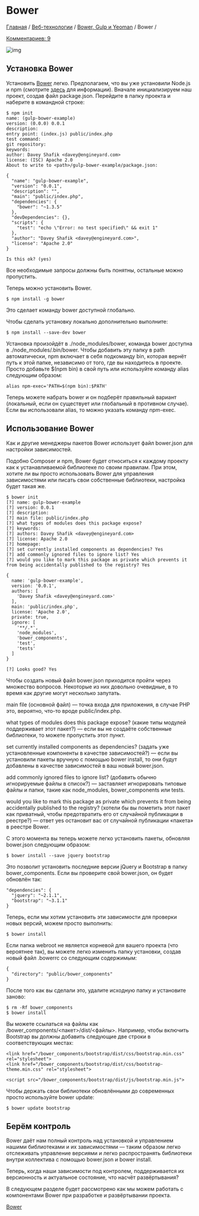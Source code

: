 # Bower

[Главная](https://webref.ru/) / [Веб-технологии](https://webref.ru/dev) / [Bower, Gulp и Yeoman](https://webref.ru/dev/bower-gulp-yeoman) / Bower /

[Комментариев: 9](https://webref.ru/dev/bower-gulp-yeoman/bower#disqus_thread)

![img](https://webref.ru/assets/images/bower/bower.png)

## Установка Bower

Установить [Bower](http://bower.io/) легко. Предполагаем, что вы уже установили Node.js и npm (смотрите [здесь](http://nodejs.org/) для информации). Вначале инициализируем наш проект, создав файл package.json. Перейдите в папку проекта и наберите в командной строке:

```
$ npm init
name: (gulp-bower-example)
version: (0.0.0) 0.0.1
description:
entry point: (index.js) public/index.php
test command:
git repository:
keywords:
author: Davey Shafik <davey@engineyard.com>
license: (ISC) Apache 2.0
About to write to <path>/gulp-bower-example/package.json:
  
{
  "name": "gulp-bower-example",
  "version": "0.0.1",
  "description": "",
  "main": "public/index.php",
  "dependencies": {
    "bower": "~1.3.5"
  },
  "devDependencies": {},
  "scripts": {
    "test": "echo \"Error: no test specified\" && exit 1"
  },
  "author": "Davey Shafik <davey@engineyard.com>",
  "license": "Apache 2.0"
}
  
Is this ok? (yes)
```

Все необходимые запросы должны быть понятны, остальные можно пропустить.

Теперь можно установить Bower.

```
$ npm install -g bower
```

Это сделает команду bower доступной глобально.

Чтобы сделать установку локально дополнительно выполните:

```
$ npm install --save-dev bower
```

Установка произойдёт в ./node_modules/bower, команда bower доступна в ./node_modules/.bin/bower. Чтобы добавить эту папку в path автоматически, npm включает в себя подкоманду bin, которая вернёт путь к этой папке, независимо от того, где вы находитесь в проекте. Просто добавьте $(npm bin) в свой путь или используйте команду alias следующим образом:

```
alias npm-exec='PATH=$(npm bin):$PATH'
```

Теперь можете набрать bower и он подберёт правильный вариант (локальный, если он существует или глобальный в противном случае). Если вы использовали alias, то можно указать команду npm-exec.

## Использование Bower

Как и другие менеджеры пакетов Bower использует файл bower.json для настройки зависимостей.

Подобно Composer и npm, Bower будет относиться к каждому проекту как к устанавливаемой библиотеке по своим правилам. При этом, хотите ли вы просто использовать Bower для управления зависимостями или писать свои собственные библиотеки, настройка будет такая же.

```
$ bower init
[?] name: gulp-bower-example
[?] version: 0.0.1
[?] description:
[?] main file: public/index.php
[?] what types of modules does this package expose?
[?] keywords:
[?] authors: Davey Shafik <davey@engineyard.com>
[?] license: Apache 2.0
[?] homepage:
[?] set currently installed components as dependencies? Yes
[?] add commonly ignored files to ignore list? Yes
[?] would you like to mark this package as private which prevents it from being accidentally published to the registry? Yes

{
  name: 'gulp-bower-example',
  version: '0.0.1',
  authors: [
    'Davey Shafik <davey@engineyard.com>'
  ],
  main: 'public/index.php',
  license: 'Apache 2.0',
  private: true,
  ignore: [
    '**/.*',
    'node_modules',
    'bower_components',
    'test',
    'tests'
  ]
}
  
[?] Looks good? Yes
```

Чтобы создать новый файл bower.json приходится пройти через множество вопросов. Некоторые из них довольно очевидные, в то время как другие могут несколько запутать.

main file (основной файл) — точка входа для приложения, в случае PHP это, вероятно, что-то вроде public/index.php.

what types of modules does this package expose? (какие типы модулей поддерживает этот пакет?) — если вы не создаёте собственные библиотеки, то можете пропустить этот пункт.

set currently installed components as dependencies? (задать уже установленные компоненты в качестве зависимостей?) — если вы установили пакеты вручную с помощью bower install, то они будут добавлены в качестве зависимостей в ваш новый bower.json.

add commonly ignored files to ignore list? (добавить обычно игнорируемые файлы в список?) — заставляет игнорировать типовые файлы и папки, такие как node_modules, bower_components или tests.

would you like to mark this package as private which prevents it from being accidentally published to the registry? (хотели бы вы пометить этот пакет как приватный, чтобы предотвратить его от случайной публикации в реестре?) — ответ yes остановит вас от случайной публикации «пакета» в реестре Bower.

С этого момента вы теперь можете легко установить пакеты, обновляя bower.json следующим образом:

```
$ bower install --save jquery bootstrap
```

Это позволит установить последние версии jQuery и Bootstrap в папку bower_components. Если вы проверите свой bower.json, он будет обновлён так:

```
"dependencies": {
  "jquery": "~2.1.1",
  "bootstrap": "~3.1.1"
}
```

Теперь, если мы хотим установить эти зависимости для проверки новых версий, можем просто выполнить:

```
$ bower install
```

Если папка webroot не является корневой для вашего проекта (что вероятнее так), вы можете легко изменить папку установки, создав новый файл .bowerrc со следующим содержимым:

```
{
  "directory": "public/bower_components"
}
```

После того как вы сделали это, удалите исходную папку и установите заново:

```
$ rm -Rf bower_components
$ bower install
```

Вы можете ссылаться на файлы как /bower_components/<пакет>/dist/<файлы>. Например, чтобы включить Bootstrap вы должны добавить следующие две строки в соответствующих местах:

```
<link href="/bower_components/bootstrap/dist/css/bootstrap.min.css" rel="stylesheet">
<link href="/bower_components/bootstrap/dist/css/bootstrap-theme.min.css" rel="stylesheet">
  
<script src="/bower_components/bootstrap/dist/js/bootstrap.min.js">
```

Чтобы держать свои библиотеки обновлёнными до современных просто используйте bower update:

```
$ bower update bootstrap
```

## Берём контроль

Bower даёт нам полный контроль над установкой и управлением нашими библиотеками и их зависимостями — таким образом легко отслеживать управление версиями и легко распространять библиотеки внутри коллектива с помощью bower.json и bower install.

Теперь, когда наши зависимости под контролем, поддерживается их версионность и актуальное состояние, что насчёт развёртывания?

В следующем разделе будет рассмотрено как мы можем работать с компонентами Bower при разработке и развёртывании проекта.

[Bower](https://webref.ru/metki/bower)